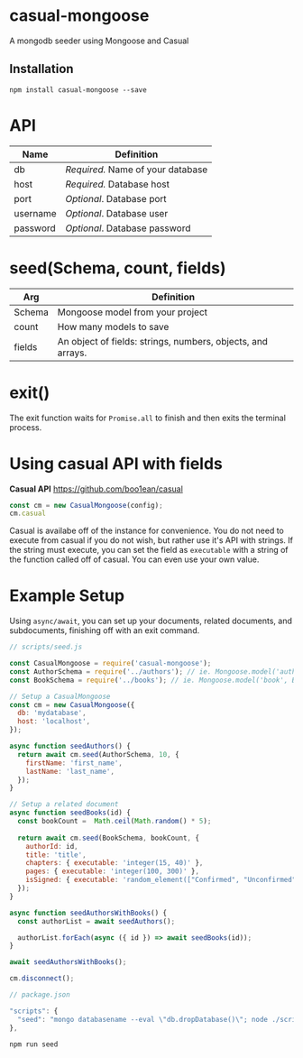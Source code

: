 # casual-mongoose
A mongodb seeder using Mongoose and Casual

## Installation
`npm install casual-mongoose --save`

# API
Name|Definition
----|----
db|_Required._ Name of your database
host|_Required._ Database host
port|_Optional_. Database port
username|_Optional_. Database user
password|_Optional_. Database password

# seed(Schema, count, fields)
Arg|Definition
----|----
Schema|Mongoose model from your project
count|How many models to save
fields|An object of fields: strings, numbers, objects, and arrays.

# exit()
The exit function waits for `Promise.all` to finish and then exits the terminal process.

# Using casual API with fields
**Casual API** https://github.com/boo1ean/casual

```javascript
const cm = new CasualMongoose(config);
cm.casual
```
Casual is availabe off of the instance for convenience. You do not need to execute from casual if you do not wish, but rather use it's API with strings. If the string must execute, you can set the field as `executable` with a string of the function called off of casual. You can even use your own value.

# Example Setup
Using `async/await`, you can set up your documents, related documents, and subdocuments, finishing off with an exit command.
```javascript
// scripts/seed.js

const CasualMongoose = require('casual-mongoose');
const AuthorSchema = require('../authors'); // ie. Mongoose.model('author', AuthorSchema);
const BookSchema = require('../books'); // ie. Mongoose.model('book', BookSchema);

// Setup a CasualMongoose
const cm = new CasualMongoose({
  db: 'mydatabase',
  host: 'localhost',
});

async function seedAuthors() {
  return await cm.seed(AuthorSchema, 10, {
    firstName: 'first_name',
    lastName: 'last_name',
  });
}

// Setup a related document
async function seedBooks(id) {
  const bookCount =  Math.ceil(Math.random() * 5);
  
  return await cm.seed(BookSchema, bookCount, {
    authorId: id,
    title: 'title',
    chapters: { executable: 'integer(15, 40)' },
    pages: { executable: 'integer(100, 300)' },
    isSigned: { executable: 'random_element(["Confirmed", "Unconfirmed"]'),
  });
}

async function seedAuthorsWithBooks() {
  const authorList = await seedAuthors();

  authorList.forEach(async ({ id }) => await seedBooks(id));
}

await seedAuthorsWithBooks();

cm.disconnect();
```
```javascript
// package.json

"scripts": {
  "seed": "mongo databasename --eval \"db.dropDatabase()\"; node ./scripts/seed.js"
},
```
```
npm run seed
```
